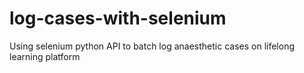 # log-cases-with-selenium
Using selenium python API to batch log anaesthetic cases on lifelong learning platform
